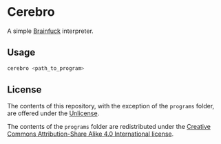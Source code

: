 # Cerebro

A simple [Brainfuck](https://en.wikipedia.org/wiki/Brainfuck) interpreter.

## Usage

```sh
cerebro <path_to_program>
```

## License

The contents of this repository, with the exception of the `programs` folder, are offered under the [Unlicense](https://en.wikipedia.org/wiki/Unlicense).

The contents of the `programs` folder are redistributed under the [Creative Commons Attribution-Share Alike 4.0 International license](https://creativecommons.org/licenses/by-sa/4.0/).
